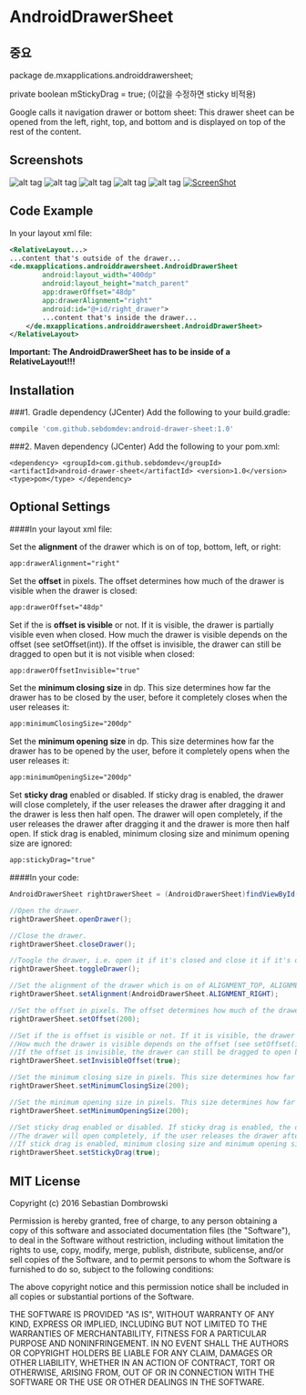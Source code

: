 # AndroidDrawerSheet

## 중요

package de.mxapplications.androiddrawersheet;

private boolean mStickyDrag = true; (이값을 수정하면 sticky 비적용)

Google calls it navigation drawer or bottom sheet: This drawer sheet can be opened from the left, right, top, and bottom and is displayed on top of the rest of the content.

## Screenshots

![alt tag](https://cloud.githubusercontent.com/assets/12089383/12999742/66264a0a-d107-11e5-8f94-14de8c301429.png)
![alt tag](https://cloud.githubusercontent.com/assets/12089383/12999744/6627d2a8-d107-11e5-9a96-4e32476e502e.png)
![alt tag](https://cloud.githubusercontent.com/assets/12089383/12999741/66210b6c-d107-11e5-987a-183d627e65bc.png)
![alt tag](https://cloud.githubusercontent.com/assets/12089383/12999743/6627aa26-d107-11e5-8608-2a80300e1650.png)
![alt tag](https://cloud.githubusercontent.com/assets/12089383/12999745/6628b560-d107-11e5-9b1d-e7f331501ef6.png)
[![ScreenShot](https://cloud.githubusercontent.com/assets/12089383/12999746/662c84e2-d107-11e5-840b-f5ba2ffc0951.png)](https://youtu.be/LT7Mb0yxv2Y)

## Code Example

In your layout xml file:
```xml
<RelativeLayout...>
...content that's outside of the drawer...
<de.mxapplications.androiddrawersheet.AndroidDrawerSheet
        android:layout_width="400dp"
        android:layout_height="match_parent"
        app:drawerOffset="48dp"
        app:drawerAlignment="right"
        android:id="@+id/right_drawer">
        ...content that's inside the drawer...
    </de.mxapplications.androiddrawersheet.AndroidDrawerSheet>
</RelativeLayout>
```
**Important: The AndroidDrawerSheet has to be inside of a RelativeLayout!!!**

## Installation

###1. Gradle dependency (JCenter)
Add the following to your build.gradle:
```gradle
compile 'com.github.sebdomdev:android-drawer-sheet:1.0'
```
###2. Maven dependency (JCenter)
Add the following to your pom.xml:
```maven
<dependency> <groupId>com.github.sebdomdev</groupId> <artifactId>android-drawer-sheet</artifactId> <version>1.0</version> <type>pom</type> </dependency>
```

## Optional Settings

####In your layout xml file:

Set the **alignment** of the drawer which is on of top, bottom, left, or right:
```xml
app:drawerAlignment="right"
```

Set the **offset** in pixels. The offset determines how much of the drawer is visible when the drawer is closed:
```xml
app:drawerOffset="48dp"
```

Set if the is **offset is visible** or not. If it is visible, the drawer is partially visible even when closed.
How much the drawer is visible depends on the offset (see setOffset(int)).
If the offset is invisible, the drawer can still be dragged to open but it is not visible when closed:
```xml
app:drawerOffsetInvisible="true"
```

Set the **minimum closing size** in dp. This size determines how far the drawer has to be closed by the user, before it completely closes when the user releases it:
```xml
app:minimumClosingSize="200dp"
```

Set the **minimum opening size** in dp. This size determines how far the drawer has to be opened by the user, before it completely opens when the user releases it:
```xml
app:minimumOpeningSize="200dp"
```

Set **sticky drag** enabled or disabled. If sticky drag is enabled, the drawer will close completely, if the user releases the drawer after dragging it and the drawer is less then half open.
The drawer will open completely, if the user releases the drawer after dragging it and the drawer is more then half open.
If stick drag is enabled, minimum closing size and minimum opening size are ignored:
```xml
app:stickyDrag="true"
```

####In your code:
```java
AndroidDrawerSheet rightDrawerSheet = (AndroidDrawerSheet)findViewById(R.id.right_drawer);

//Open the drawer.
rightDrawerSheet.openDrawer();

//Close the drawer.
rightDrawerSheet.closeDrawer();

//Toogle the drawer, i.e. open it if it's closed and close it if it's open
rightDrawerSheet.toggleDrawer();

//Set the alignment of the drawer which is on of ALIGNMENT_TOP, ALIGNMENT_LEFT, ALIGNMENT_RIGHT, or ALIGNMENT_BOTTOM.
rightDrawerSheet.setAlignment(AndroidDrawerSheet.ALIGNMENT_RIGHT);

//Set the offset in pixels. The offset determines how much of the drawer is visible when the drawer is closed.
rightDrawerSheet.setOffset(200);

//Set if the is offset is visible or not. If it is visible, the drawer is partially visible even when closed.
//How much the drawer is visible depends on the offset (see setOffset(int)).
//If the offset is invisible, the drawer can still be dragged to open but it is not visible when closed.
rightDrawerSheet.setInvisibleOffset(true);

//Set the minimum closing size in pixels. This size determines how far the drawer has to be closed by the user, before it completely closes when the user releases it.
rightDrawerSheet.setMinimumClosingSize(200);

//Set the minimum opening size in pixels. This size determines how far the drawer has to be opened by the user, before it completely opens when the user releases it.
rightDrawerSheet.setMinimumOpeningSize(200);

//Set sticky drag enabled or disabled. If sticky drag is enabled, the drawer will close completely, if the user releases the drawer after dragging it and the drawer is less then half open.
//The drawer will open completely, if the user releases the drawer after dragging it and the drawer is more then half open.
//If stick drag is enabled, minimum closing size and minimum opening size are ignored.
rightDrawerSheet.setStickyDrag(true);
 ```

## MIT License

Copyright (c) 2016 Sebastian Dombrowski

Permission is hereby granted, free of charge, to any person obtaining a copy of this software and associated documentation files (the "Software"), to deal in the Software without restriction, including without limitation the rights to use, copy, modify, merge, publish, distribute, sublicense, and/or sell copies of the Software, and to permit persons to whom the Software is furnished to do so, subject to the following conditions:

The above copyright notice and this permission notice shall be included in all copies or substantial portions of the Software.

THE SOFTWARE IS PROVIDED "AS IS", WITHOUT WARRANTY OF ANY KIND, EXPRESS OR IMPLIED, INCLUDING BUT NOT LIMITED TO THE WARRANTIES OF MERCHANTABILITY, FITNESS FOR A PARTICULAR PURPOSE AND NONINFRINGEMENT. IN NO EVENT SHALL THE AUTHORS OR COPYRIGHT HOLDERS BE LIABLE FOR ANY CLAIM, DAMAGES OR OTHER LIABILITY, WHETHER IN AN ACTION OF CONTRACT, TORT OR OTHERWISE, ARISING FROM, OUT OF OR IN CONNECTION WITH THE SOFTWARE OR THE USE OR OTHER DEALINGS IN THE SOFTWARE.
